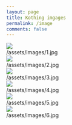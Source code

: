 ```yaml
---
layout: page
title: Kothing imgages
permalink: /image
comments: false
---
```


<div class="container">
  <div class="row">
    <!--img-->
    <div class="col-lg-4 col-md-6 mb-30px card-group">
      <div class="card h-100">
        <div class="maxthumb"><img src='https://kothing.github.io/assets/images/1.jpg' /></div>
        <div class="card-body">/assets/images/1.jpg</span>
      </div>
    </div>
    <!--img-->
    <div class="col-lg-4 col-md-6 mb-30px card-group">
      <div class="card h-100">
        <div class="maxthumb"><img src='https://kothing.github.io/assets/images/2.jpg' /></div>
        <div class="card-body">/assets/images/2.jpg</span>
      </div>
    </div>
    <!--img-->
    <div class="col-lg-4 col-md-6 mb-30px card-group">
      <div class="card h-100">
        <div class="maxthumb"><img src='https://kothing.github.io/assets/images/3.jpg' /></div>
        <div class="card-body">/assets/images/3.jpg</span>
      </div>
    </div>
    <!--img-->
    <div class="col-lg-4 col-md-6 mb-30px card-group">
      <div class="card h-100">
        <div class="maxthumb"><img src='https://kothing.github.io/assets/images/4.jpg' /></div>
        <div class="card-body">/assets/images/4.jpg</span>
      </div>
    </div>
    <!--img-->
    <div class="col-lg-4 col-md-6 mb-30px card-group">
      <div class="card h-100">
        <div class="maxthumb"><img src='https://kothing.github.io/assets/images/5.jpg' /></div>
        <div class="card-body">/assets/images/5.jpg</span>
      </div>
    </div>
    <!--img-->
    <div class="col-lg-4 col-md-6 mb-30px card-group">
      <div class="card h-100">
        <div class="maxthumb"><img src='https://kothing.github.io/assets/images/6.jpg' /></div>
        <div class="card-body">/assets/images/6.jpg</span>
      </div>
    </div>
  </div>
</div>
